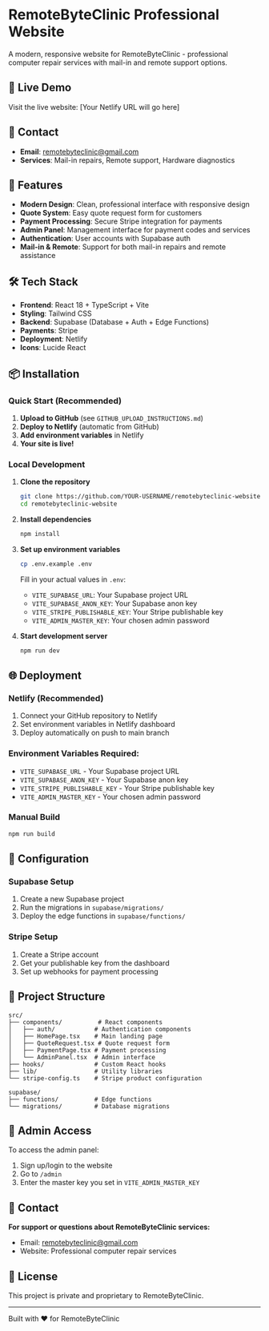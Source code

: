 # RemoteByteClinic Professional Website

A modern, responsive website for RemoteByteClinic - professional computer repair services with mail-in and remote support options.

## 🌟 **Live Demo**

Visit the live website: [Your Netlify URL will go here]

## 📧 **Contact**
- **Email**: remotebyteclinic@gmail.com
- **Services**: Mail-in repairs, Remote support, Hardware diagnostics

## 🚀 Features

- **Modern Design**: Clean, professional interface with responsive design
- **Quote System**: Easy quote request form for customers
- **Payment Processing**: Secure Stripe integration for payments
- **Admin Panel**: Management interface for payment codes and services
- **Authentication**: User accounts with Supabase auth
- **Mail-in & Remote**: Support for both mail-in repairs and remote assistance

## 🛠️ Tech Stack

- **Frontend**: React 18 + TypeScript + Vite
- **Styling**: Tailwind CSS
- **Backend**: Supabase (Database + Auth + Edge Functions)
- **Payments**: Stripe
- **Deployment**: Netlify
- **Icons**: Lucide React

## 📦 Installation

### **Quick Start (Recommended)**
1. **Upload to GitHub** (see `GITHUB_UPLOAD_INSTRUCTIONS.md`)
2. **Deploy to Netlify** (automatic from GitHub)
3. **Add environment variables** in Netlify
4. **Your site is live!**

### **Local Development**
1. **Clone the repository**
   ```bash
   git clone https://github.com/YOUR-USERNAME/remotebyteclinic-website.git
   cd remotebyteclinic-website
   ```

2. **Install dependencies**
   ```bash
   npm install
   ```

3. **Set up environment variables**
   ```bash
   cp .env.example .env
   ```
   Fill in your actual values in `.env`:
   - `VITE_SUPABASE_URL`: Your Supabase project URL
   - `VITE_SUPABASE_ANON_KEY`: Your Supabase anon key
   - `VITE_STRIPE_PUBLISHABLE_KEY`: Your Stripe publishable key
   - `VITE_ADMIN_MASTER_KEY`: Your chosen admin password

4. **Start development server**
   ```bash
   npm run dev
   ```

## 🌐 Deployment

### **Netlify (Recommended)**
1. Connect your GitHub repository to Netlify
2. Set environment variables in Netlify dashboard
3. Deploy automatically on push to main branch

### **Environment Variables Required:**
- `VITE_SUPABASE_URL` - Your Supabase project URL
- `VITE_SUPABASE_ANON_KEY` - Your Supabase anon key  
- `VITE_STRIPE_PUBLISHABLE_KEY` - Your Stripe publishable key
- `VITE_ADMIN_MASTER_KEY` - Your chosen admin password

### Manual Build
```bash
npm run build
```

## 🔧 Configuration

### Supabase Setup
1. Create a new Supabase project
2. Run the migrations in `supabase/migrations/`
3. Deploy the edge functions in `supabase/functions/`

### Stripe Setup
1. Create a Stripe account
2. Get your publishable key from the dashboard
3. Set up webhooks for payment processing

## 📁 Project Structure

```
src/
├── components/          # React components
│   ├── auth/           # Authentication components
│   ├── HomePage.tsx    # Main landing page
│   ├── QuoteRequest.tsx # Quote request form
│   ├── PaymentPage.tsx # Payment processing
│   └── AdminPanel.tsx  # Admin interface
├── hooks/              # Custom React hooks
├── lib/                # Utility libraries
└── stripe-config.ts    # Stripe product configuration

supabase/
├── functions/          # Edge functions
└── migrations/         # Database migrations
```

## 🔐 Admin Access

To access the admin panel:
1. Sign up/login to the website
2. Go to `/admin`
3. Enter the master key you set in `VITE_ADMIN_MASTER_KEY`

## 📧 Contact

**For support or questions about RemoteByteClinic services:**
- Email: remotebyteclinic@gmail.com
- Website: Professional computer repair services

## 📄 License

This project is private and proprietary to RemoteByteClinic.

---

Built with ❤️ for RemoteByteClinic